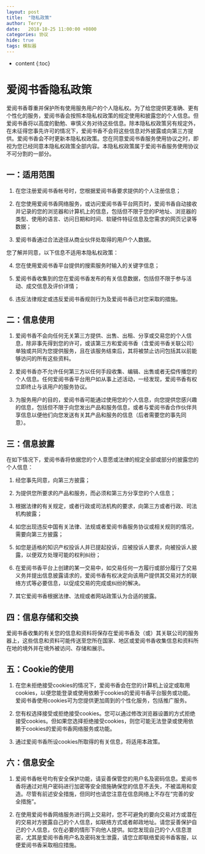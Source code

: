 ```yaml
---
layout: post
title:  "隐私政策"
author: Terry
date:   2018-10-25 11:00:00 +0800
categories: 协议
hide: true
tags: 模拟器
---
```

 
* content
{:toc}

# 爱阅书香隐私政策

爱阅书香尊重并保护所有使用服务用户的个人隐私权。为了给您提供更准确、更有个性化的服务，爱阅书香会按照本隐私权政策的规定使用和披露您的个人信息。但爱阅书香将以高度的勤勉、审慎义务对待这些信息。除本隐私权政策另有规定外，在未征得您事先许可的情况下，爱阅书香不会将这些信息对外披露或向第三方提供。爱阅书香会不时更新本隐私权政策。您在同意爱阅书香服务使用协议之时，即视为您已经同意本隐私权政策全部内容。本隐私权政策属于爱阅书香服务使用协议不可分割的一部分。








## 一：适用范围

1. 在您注册爱阅书香帐号时，您根据爱阅书香要求提供的个人注册信息；

2. 在您使用爱阅书香网络服务，或访问爱阅书香平台网页时，爱阅书香自动接收并记录的您的浏览器和计算机上的信息，包括但不限于您的IP地址、浏览器的类型、使用的语言、访问日期和时间、软硬件特征信息及您需求的网页记录等数据；

3. 爱阅书香通过合法途径从商业伙伴处取得的用户个人数据。

您了解并同意，以下信息不适用本隐私权政策：

4. 您在使用爱阅书香平台提供的搜索服务时输入的关键字信息；

5. 爱阅书香收集到的您在爱阅书香发布的有关信息数据，包括但不限于参与活动、成交信息及评价详情；

6. 违反法律规定或违反爱阅书香规则行为及爱阅书香已对您采取的措施。

## 二：信息使用

1. 爱阅书香不会向任何无关第三方提供、出售、出租、分享或交易您的个人信息，除非事先得到您的许可，或该第三方和爱阅书香（含爱阅书香关联公司）单独或共同为您提供服务，且在该服务结束后，其将被禁止访问包括其以前能够访问的所有这些资料。

2. 爱阅书香亦不允许任何第三方以任何手段收集、编辑、出售或者无偿传播您的个人信息。任何爱阅书香平台用户如从事上述活动，一经发现，爱阅书香有权立即终止与该用户的服务协议。

3. 为服务用户的目的，爱阅书香可能通过使用您的个人信息，向您提供您感兴趣的信息，包括但不限于向您发出产品和服务信息，或者与爱阅书香合作伙伴共享信息以便他们向您发送有关其产品和服务的信息（后者需要您的事先同意）。

## 三：信息披露

在如下情况下，爱阅书香将依据您的个人意愿或法律的规定全部或部分的披露您的个人信息：

1. 经您事先同意，向第三方披露；

2. 为提供您所要求的产品和服务，而必须和第三方分享您的个人信息；

3. 根据法律的有关规定，或者行政或司法机构的要求，向第三方或者行政、司法机构披露；

4. 如您出现违反中国有关法律、法规或者爱阅书香服务协议或相关规则的情况，需要向第三方披露；

5. 如您是适格的知识产权投诉人并已提起投诉，应被投诉人要求，向被投诉人披露，以便双方处理可能的权利纠纷；

6. 在爱阅书香平台上创建的某一交易中，如交易任何一方履行或部分履行了交易义务并提出信息披露请求的，爱阅书香有权决定向该用户提供其交易对方的联络方式等必要信息，以促成交易的完成或纠纷的解决。

7. 其它爱阅书香根据法律、法规或者网站政策认为合适的披露。

## 四：信息存储和交换

爱阅书香收集的有关您的信息和资料将保存在爱阅书香及（或）其关联公司的服务器上，这些信息和资料可能传送至您所在国家、地区或爱阅书香收集信息和资料所在地的境外并在境外被访问、存储和展示。

## 五：Cookie的使用

1. 在您未拒绝接受cookies的情况下，爱阅书香会在您的计算机上设定或取用cookies，以便您能登录或使用依赖于cookies的爱阅书香平台服务或功能。爱阅书香使用cookies可为您提供更加周到的个性化服务，包括推广服务。

2. 您有权选择接受或拒绝接受cookies。您可以通过修改浏览器设置的方式拒绝接受cookies。但如果您选择拒绝接受cookies，则您可能无法登录或使用依赖于cookies的爱阅书香网络服务或功能。

3. 通过爱阅书香所设cookies所取得的有关信息，将适用本政策。

## 六：信息安全

1. 爱阅书香帐号均有安全保护功能，请妥善保管您的用户名及密码信息。爱阅书香将通过对用户密码进行加密等安全措施确保您的信息不丢失，不被滥用和变造。尽管有前述安全措施，但同时也请您注意在信息网络上不存在“完善的安全措施”。

2. 在使用爱阅书香网络服务进行网上交易时，您不可避免的要向交易对方或潜在的交易对方披露自己的个人信息，如联络方式或者邮政地址。请您妥善保护自己的个人信息，仅在必要的情形下向他人提供。如您发现自己的个人信息泄密，尤其是爱阅书香用户名及密码发生泄露，请您立即联络爱阅书香客服，以便爱阅书香采取相应措施。
